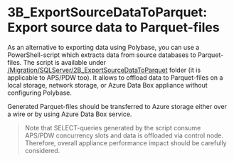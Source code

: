 
# **3B_ExportSourceDataToParquet:** Export source data to Parquet-files

As an alternative to exporting data using Polybase, you can use a PowerShell-script which extracts data from source databases to Parquet-files. The script is available under [/Migration/SQLServer/2B_ExportSourceDataToParquet](../../SQLServer/2B_ExportSourceDataToParquet) folder (it is applicable to APS/PDW too). It allows to offload data to Parquet-files on a local storage, network storage, or Azure Data Box appliance without configuring Polybase.

Generated Parquet-files should be transferred to Azure storage either over a wire or by using Azure Data Box service.

> Note that SELECT-queries generated by the script consume APS/PDW concurrency slots and data is offloaded via control node. Therefore, overall appliance performance impact should be carefully considered.
